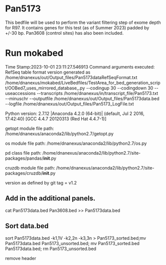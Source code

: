 # Pan5173
This bedfile will be used to perform the variant filtering step of exome depth for R97. It contains genes for this test (as of Summer 2023) padded by +/-30 bp. Pan3608 (control sites) has also been included.

# Run mokabed
Time Stamp:2023-10-01 23:11:27.546913
Command arguments executed:
RefSeq table format version generated as /home/dnanexus/out/Output_files/Pan5173dataRefSeqFormat.txt
/home/dnanexus/mokabed/LiveBedfiles/TestArea_for_bed_generation_script/OOBed7_uses_mirrored_database_.py --codingup 30 --codingdown 30 --useaccessions --transcripts /home/dnanexus/in/transcript_file/Pan5173.txt --minuschr --outputfile /home/dnanexus/out/Output_files/Pan5173data.bed --logfile /home/dnanexus/out/Output_files/Pan5173_LogFile.txt 

 Python version: 2.7.12 |Anaconda 4.2.0 (64-bit)| (default, Jul  2 2016, 17:42:40) 
[GCC 4.4.7 20120313 (Red Hat 4.4.7-1)]

 getopt module file path: /home/dnanexus/anaconda2/lib/python2.7/getopt.py

 os module file path: /home/dnanexus/anaconda2/lib/python2.7/os.py

 pd class file path: /home/dnanexus/anaconda2/lib/python2.7/site-packages/pandas/__init__.py

 cruzdb module file path: /home/dnanexus/anaconda2/lib/python2.7/site-packages/cruzdb/__init__.py

version as defined by git tag = v1.2

## Add in the additional panels.
cat Pan5173data.bed Pan3608.bed  >> Pan5173data.bed

## Sort data.bed
sort Pan5173data.bed -k1,1V -k2,2n -k3,3n > Pan5173_sorted.bed;mv Pan5173data.bed Pan5173_unsorted.bed; mv Pan5173_sorted.bed Pan5173data.bed; rm Pan5173_unsorted.bed

remove header

